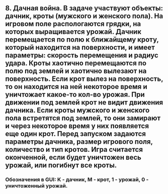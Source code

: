 ## 8. Дачная война. В задаче участвуют объекты: дачник, кроты (мужского и женского пола). На игровом поле распологаются грядки, на которых выращивается урожай. Дачник перемещается по полю к ближайщему кроту, который находится на поверхности, и имеет параметры: скорость перемещения и радиус удара. Кроты хаотично перемещаются по полю под землей и хаотично вылезают на поверхность. Если крот вылез на поверхность, то он находится на ней некоторое время и уничтожает какое-то кол-во урожая. При движении под землей крот не видит движения дачника. Если кроты мужского и женского пола встретятся под землей, то они замирают и через некоторое время у них появляется еще один крот. Перед запуском задаются параметры дачника, размер игрового поля, количество и тип кротов. Игра считается оконченной, если будет уничтожен весь урожай, или погибнут все кроты.
### Обозначения в GUI: K - дачник, M - крот, 1 - урожай, 0 - уничтоженный урожай. 